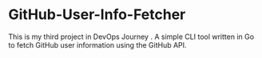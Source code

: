 # GitHub-User-Info-Fetcher
This is my third project in DevOps Journey .
A simple CLI tool written in Go to fetch GitHub user information using the GitHub API.
